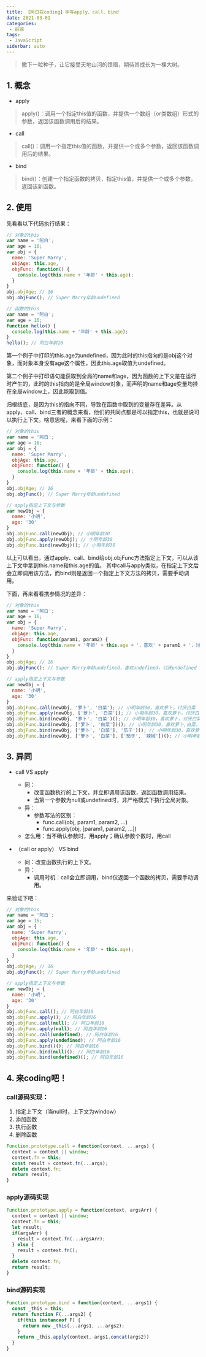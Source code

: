 ```yaml
---
title: 【阿白在coding】手写apply、call、bind
date: 2021-03-01
categories:
 - 前端
tags:
 - JavaScript
siderbar: auto
---
```


> 撒下一粒种子，让它接受天地山河的馈赠，期待其成长为一棵大树。

## 1. 概念
- apply
> apply()：调用一个指定this值的函数，并提供一个数组（or类数组）形式的参数，返回该函数调用后的结果。
- call
> call()：调用一个指定this值的函数，并提供一个或多个参数，返回该函数调用后的结果。
- bind
> bind()：创建一个指定函数的拷贝，指定this值，并提供一个或多个参数，返回该新函数。

## 2. 使用
先看看以下代码执行结果：
```js
// 对象的this
var name = '阿白';
var age = 16;
var obj = {
  name: 'Super Marry',
  objAge: this.age,
  objFunc: function() {
    console.log(this.name + '年龄' + this.age);
  }
}
obj.objAge; // 16
obj.objFunc(); // Super Marry年龄undefined

// 函数的this
var name = '阿白';
var age = 16;
function hello() {
  console.log(this.name + '年龄' + this.age);
}
hello(); // 阿白年龄16
```
第一个例子中打印的this.age为undefined，因为此时的this指向的是obj这个对象，而对象本身没有age这个属性，因此this.age取值为undefined。

第二个例子中打印语句能获取到全局的name和age，因为函数的上下文是在运行时产生的，此时的this指向的是全局window对象，而声明的name和age变量均挂在全局window上，因此能取到值。

归根结底，是因为this的指向不同，导致在函数中取到的变量存在差异。从apply、call、bind三者的概念来看，他们的共同点都是可以指定this，也就是说可以执行上下文。啥意思呢，来看下面的示例：

```js
// 对象的this
var name = '阿白';
var age = 16;
var obj = {
  name: 'Super Marry',
  objAge: this.age,
  objFunc: function() {
    console.log(this.name + '年龄' + this.age);
  }
}
obj.objAge; // 16
obj.objFunc(); // Super Marry年龄undefined

// apply指定上下文与参数
var newObj = {
  name: '小明',
  age: '30'
}
obj.objFunc.call(newObj); // 小明年龄30
obj.objFunc.apply(newObj); // 小明年龄30
obj.objFunc.bind(newObj)(); // 小明年龄30
```
 
以上可以看出，通过apply、call、bind给obj.objFunc方法指定上下文，可以从该上下文中拿到this.name和this.age的值。 其中call与apply类似，在指定上下文后会立即调用该方法，而bind则是返回一个指定上下文方法的拷贝，需要手动调用。

下面，再来看看携参情况的差异：
```js
// 对象的this
var name = '阿白';
var age = 16;
var obj = {
  name: 'Super Marry',
  objAge: this.age,
  objFunc: function(param1, param2) {
    console.log(this.name + '年龄' + this.age + '，喜欢' + param1 + '，讨厌' + param2);
  }
}
obj.objAge; // 16
obj.objFunc(); // Super Marry年龄undefined，喜欢undefined，讨厌undefined

// apply指定上下文与参数
var newObj = {
  name: '小明',
  age: '30'
}
obj.objFunc.call(newObj, '萝卜', '白菜'); // 小明年龄30，喜欢萝卜，讨厌白菜
obj.objFunc.apply(newObj, ['萝卜', '白菜']); // 小明年龄30，喜欢萝卜，讨厌白菜
obj.objFunc.bind(newObj, '萝卜', '白菜')(); // 小明年龄30，喜欢萝卜，讨厌白菜
obj.objFunc.bind(newObj, ['萝卜', '白菜'])(); // 小明年龄30，喜欢萝卜,白菜，讨厌undefined
obj.objFunc.bind(newObj, ['萝卜', '白菜'], '茄子')(); // 小明年龄30，喜欢萝卜,白菜，讨厌茄子
obj.objFunc.bind(newObj, ['萝卜', '白菜'], ['茄子', '辣椒'])(); // 小明年龄30，喜欢萝卜,白菜，讨厌茄子,辣椒
```

## 3. 异同
- call VS apply
  - 同：
    - 改变函数执行的上下文，并立即调用该函数，返回函数调用结果。
    - 当第一个参数为null或undefined时，非严格模式下执行全局对象。
  - 异：
    - 参数写法的区别：
      - func.call(obj, param1, param2, ...)   
      - func.apply(obj, [param1, param2, ...])
  - 怎么用：当不确认参数时，用apply；确认参数个数时，用call

- （call or apply） VS bind
  - 同：改变函数执行的上下文。
  - 异：
    - 调用时机：call会立即调用，bind仅返回一个函数的拷贝，需要手动调用。

来验证下吧：
```js
// 对象的this
var name = '阿白';
var age = 16;
var obj = {
  name: 'Super Marry',
  objAge: this.age,
  objFunc: function() {
    console.log(this.name + '年龄' + this.age);
  }
}
obj.objAge; // 16
obj.objFunc(); // Super Marry年龄undefined

// apply指定上下文与参数
var newObj = {
  name: '小明',
  age: '30'
}
obj.objFunc.call(); // 阿白年龄16
obj.objFunc.apply(); // 阿白年龄16
obj.objFunc.call(null); // 阿白年龄16
obj.objFunc.apply(null); // 阿白年龄16
obj.objFunc.call(undefined); // 阿白年龄16
obj.objFunc.apply(undefined); // 阿白年龄16
obj.objFunc.bind()(); // 阿白年龄16
obj.objFunc.bind(null)(); // 阿白年龄16
obj.objFunc.bind(undefined)(); // 阿白年龄16
```
## 4. 来coding吧！
### call源码实现：
1. 指定上下文（当null时，上下文为window）
2. 添加函数
3. 执行函数
4. 删除函数
```js
Function.prototype.call = function(context, ...args) {
  context = context || window;
  context.fn = this;
  const result = context.fn(...args);
  delete context.fn;
  return result;
}
```

### apply源码实现
```js
Function.prototype.apply = function(context, argsArr) {
  context = context || window;
  context.fn = this;
  let result;
  if(argsArr) {
    result = context.fn(...argsArr);
  } else {
    result = context.fn();
  }
  delete context.fn;
  return result;
}
```

### bind源码实现
```js
Function.prototype.bind = function(context, ...args1) {
  const _this = this;
  return function F(...args2) {
    if(this instanceof F) {
      return new _this(...args1, ...args2);
    }
    return _this.apply(context, args1.concat(args2))
  }
}
```